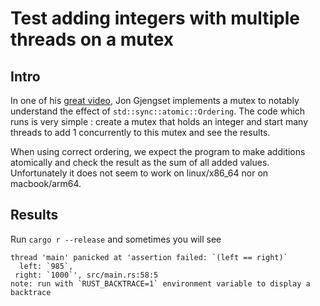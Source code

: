 # Test adding integers with multiple threads on a mutex 

## Intro
In one of his [great video](https://www.youtube.com/watch?v=rMGWeSjctlY), Jon Gjengset implements a mutex 
to notably understand the effect of `std::sync::atomic::Ordering`.
The code which runs is very simple : create a mutex that holds an integer and start many threads to add 1
concurrently to this mutex and see the results.

When using correct ordering, we expect the program to make additions atomically and check the result as the sum of all
added values. Unfortunately it does not seem to work on linux/x86_64 nor on macbook/arm64.

## Results

Run `cargo r --release` and sometimes you will see

```
thread 'main' panicked at 'assertion failed: `(left == right)`
  left: `985`,
 right: `1000`', src/main.rs:58:5
note: run with `RUST_BACKTRACE=1` environment variable to display a backtrace
```

